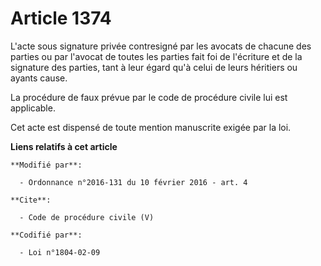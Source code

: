 # Article 1374

L'acte sous signature privée contresigné par les avocats de chacune des parties ou par l'avocat de toutes les parties fait
foi de l'écriture et de la signature des parties, tant à leur égard qu'à celui de leurs héritiers ou ayants cause. 

La procédure de faux prévue par le code de procédure civile lui est applicable. 

Cet acte est dispensé de toute mention manuscrite exigée par la loi.

**Liens relatifs à cet article**

	**Modifié par**:

	  - Ordonnance n°2016-131 du 10 février 2016 - art. 4

	**Cite**:

	  - Code de procédure civile (V)

	**Codifié par**:

	  - Loi n°1804-02-09
